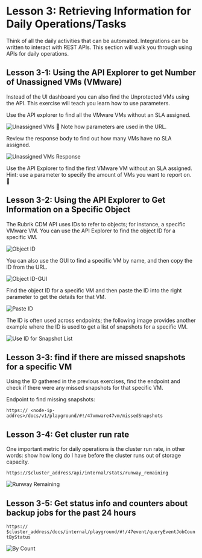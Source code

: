 # Lesson 3: Retrieving Information for Daily Operations/Tasks

Think of all the daily activities that can be automated. Integrations can be written to interact with REST APIs. This section will walk you through using APIs for daily operations.

## Lesson 3-1: Using the API Explorer to get Number of Unassigned VMs (VMware)

Instead of the UI dashboard you can also find the Unprotected VMs using the API. This exercise will teach you learn how to use parameters.

Use the API explorer to find all the VMware VMs without an SLA assigned. 

![Unassigned VMs](/img/image3-1.png)

Note how parameters are used in the URL.

Review the response body to find out how many VMs have no SLA assigned.

![Unassigned VMs Response](/img/image3-2.png)

Use the API Explorer to find the first VMware VM without an SLA assigned. Hint: use a parameter to specify the amount of VMs you want to report on.

## Lesson 3-2: Using the API Explorer to Get Information on a Specific Object

The Rubrik CDM API uses IDs to refer to objects; for instance, a specific VMware VM. You can use the API Explorer to find the object ID for a specific VM. 

![Object ID](/img/image3-3.png)

You can also use the GUI to find a specific VM by name, and then copy the ID from the URL.

![Object ID-GUI](/img/image3-4.png)

Find the object ID for a specific VM and then paste the ID into the right parameter to get the details for that VM.

![Paste ID](/img/image3-5.png)

The ID is often used across endpoints; the following image provides another example where the ID is used to get a list of snapshots for a specific VM.

![Use ID for Snapshot List](/img/image3-6.png)

## Lesson 3-3: find if there are missed snapshots for a specific VM

Using the ID gathered in the previous exercises, find the endpoint and check if there were any missed snapshots for that specific VM. 

Endpoint to find missing snapshots:

`https:// <node-ip-addres>/docs/v1/playground/#!/47vmware47vm/missedSnapshots`

## Lesson 3-4: Get cluster run rate

One important metric for daily operations is the cluster run rate, in other words: show how long do I have before the cluster runs out of storage capacity.

`https://$cluster_address/api/internal/stats/runway_remaining`
 
![Runway Remaining](/img/image3-7.png)

## Lesson 3-5: Get status info and counters about backup jobs for the past 24 hours

`https:// $cluster_address/docs/internal/playground/#!/47event/queryEventJobCountByStatus`

![By Count](/img/image3-8.png)